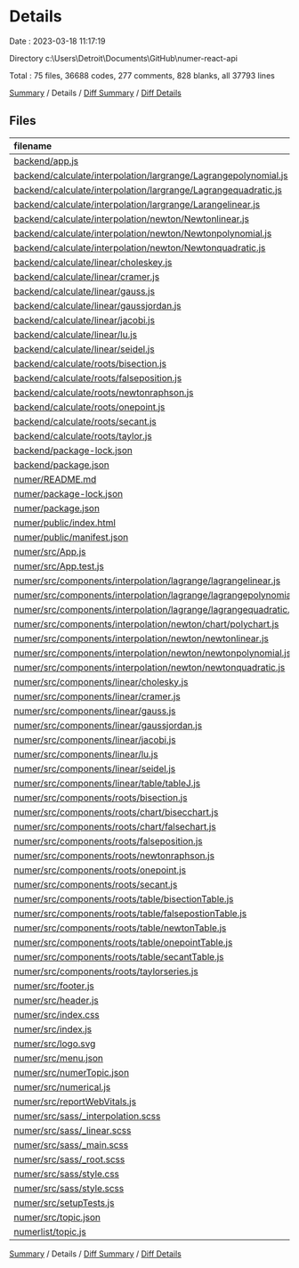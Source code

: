 # Details

Date : 2023-03-18 11:17:19

Directory c:\\Users\\Detroit\\Documents\\GitHub\\numer-react-api

Total : 75 files,  36688 codes, 277 comments, 828 blanks, all 37793 lines

[Summary](results.md) / Details / [Diff Summary](diff.md) / [Diff Details](diff-details.md)

## Files
| filename | language | code | comment | blank | total |
| :--- | :--- | ---: | ---: | ---: | ---: |
| [backend/app.js](/backend/app.js) | JavaScript | 80 | 0 | 27 | 107 |
| [backend/calculate/interpolation/largrange/Lagrangepolynomial.js](/backend/calculate/interpolation/largrange/Lagrangepolynomial.js) | JavaScript | 14 | 8 | 6 | 28 |
| [backend/calculate/interpolation/largrange/Lagrangequadratic.js](/backend/calculate/interpolation/largrange/Lagrangequadratic.js) | JavaScript | 14 | 8 | 9 | 31 |
| [backend/calculate/interpolation/largrange/Larangelinear.js](/backend/calculate/interpolation/largrange/Larangelinear.js) | JavaScript | 11 | 8 | 8 | 27 |
| [backend/calculate/interpolation/newton/Newtonlinear.js](/backend/calculate/interpolation/newton/Newtonlinear.js) | JavaScript | 41 | 8 | 18 | 67 |
| [backend/calculate/interpolation/newton/Newtonpolynomial.js](/backend/calculate/interpolation/newton/Newtonpolynomial.js) | JavaScript | 49 | 20 | 30 | 99 |
| [backend/calculate/interpolation/newton/Newtonquadratic.js](/backend/calculate/interpolation/newton/Newtonquadratic.js) | JavaScript | 28 | 0 | 5 | 33 |
| [backend/calculate/linear/choleskey.js](/backend/calculate/linear/choleskey.js) | JavaScript | 21 | 27 | 17 | 65 |
| [backend/calculate/linear/cramer.js](/backend/calculate/linear/cramer.js) | JavaScript | 24 | 0 | 11 | 35 |
| [backend/calculate/linear/gauss.js](/backend/calculate/linear/gauss.js) | JavaScript | 27 | 9 | 10 | 46 |
| [backend/calculate/linear/gaussjordan.js](/backend/calculate/linear/gaussjordan.js) | JavaScript | 72 | 11 | 31 | 114 |
| [backend/calculate/linear/jacobi.js](/backend/calculate/linear/jacobi.js) | JavaScript | 27 | 5 | 8 | 40 |
| [backend/calculate/linear/lu.js](/backend/calculate/linear/lu.js) | JavaScript | 33 | 10 | 23 | 66 |
| [backend/calculate/linear/seidel.js](/backend/calculate/linear/seidel.js) | JavaScript | 34 | 0 | 8 | 42 |
| [backend/calculate/roots/bisection.js](/backend/calculate/roots/bisection.js) | JavaScript | 27 | 0 | 8 | 35 |
| [backend/calculate/roots/falseposition.js](/backend/calculate/roots/falseposition.js) | JavaScript | 32 | 0 | 10 | 42 |
| [backend/calculate/roots/newtonraphson.js](/backend/calculate/roots/newtonraphson.js) | JavaScript | 20 | 19 | 20 | 59 |
| [backend/calculate/roots/onepoint.js](/backend/calculate/roots/onepoint.js) | JavaScript | 21 | 18 | 14 | 53 |
| [backend/calculate/roots/secant.js](/backend/calculate/roots/secant.js) | JavaScript | 25 | 1 | 6 | 32 |
| [backend/calculate/roots/taylor.js](/backend/calculate/roots/taylor.js) | JavaScript | 14 | 49 | 48 | 111 |
| [backend/package-lock.json](/backend/package-lock.json) | JSON | 1,791 | 0 | 1 | 1,792 |
| [backend/package.json](/backend/package.json) | JSON | 19 | 0 | 1 | 20 |
| [numer/README.md](/numer/README.md) | Markdown | 2 | 0 | 2 | 4 |
| [numer/package-lock.json](/numer/package-lock.json) | JSON | 31,592 | 0 | 1 | 31,593 |
| [numer/package.json](/numer/package.json) | JSON | 51 | 0 | 1 | 52 |
| [numer/public/index.html](/numer/public/index.html) | HTML | 20 | 23 | 1 | 44 |
| [numer/public/manifest.json](/numer/public/manifest.json) | JSON | 25 | 0 | 1 | 26 |
| [numer/src/App.js](/numer/src/App.js) | JavaScript | 94 | 0 | 18 | 112 |
| [numer/src/App.test.js](/numer/src/App.test.js) | JavaScript | 7 | 0 | 2 | 9 |
| [numer/src/components/interpolation/lagrange/lagrangelinear.js](/numer/src/components/interpolation/lagrange/lagrangelinear.js) | JavaScript | 0 | 0 | 1 | 1 |
| [numer/src/components/interpolation/lagrange/lagrangepolynomial.js](/numer/src/components/interpolation/lagrange/lagrangepolynomial.js) | JavaScript | 0 | 0 | 1 | 1 |
| [numer/src/components/interpolation/lagrange/lagrangequadratic.js](/numer/src/components/interpolation/lagrange/lagrangequadratic.js) | JavaScript | 0 | 0 | 1 | 1 |
| [numer/src/components/interpolation/newton/chart/polychart.js](/numer/src/components/interpolation/newton/chart/polychart.js) | JavaScript | 42 | 0 | 15 | 57 |
| [numer/src/components/interpolation/newton/newtonlinear.js](/numer/src/components/interpolation/newton/newtonlinear.js) | JavaScript | 93 | 0 | 30 | 123 |
| [numer/src/components/interpolation/newton/newtonpolynomial.js](/numer/src/components/interpolation/newton/newtonpolynomial.js) | JavaScript | 105 | 0 | 29 | 134 |
| [numer/src/components/interpolation/newton/newtonquadratic.js](/numer/src/components/interpolation/newton/newtonquadratic.js) | JavaScript | 80 | 0 | 27 | 107 |
| [numer/src/components/linear/cholesky.js](/numer/src/components/linear/cholesky.js) | JavaScript | 70 | 0 | 15 | 85 |
| [numer/src/components/linear/cramer.js](/numer/src/components/linear/cramer.js) | JavaScript | 91 | 0 | 20 | 111 |
| [numer/src/components/linear/gauss.js](/numer/src/components/linear/gauss.js) | JavaScript | 87 | 0 | 28 | 115 |
| [numer/src/components/linear/gaussjordan.js](/numer/src/components/linear/gaussjordan.js) | JavaScript | 83 | 0 | 21 | 104 |
| [numer/src/components/linear/jacobi.js](/numer/src/components/linear/jacobi.js) | JavaScript | 103 | 3 | 29 | 135 |
| [numer/src/components/linear/lu.js](/numer/src/components/linear/lu.js) | JavaScript | 50 | 0 | 12 | 62 |
| [numer/src/components/linear/seidel.js](/numer/src/components/linear/seidel.js) | JavaScript | 54 | 0 | 14 | 68 |
| [numer/src/components/linear/table/tableJ.js](/numer/src/components/linear/table/tableJ.js) | JavaScript | 29 | 0 | 8 | 37 |
| [numer/src/components/roots/bisection.js](/numer/src/components/roots/bisection.js) | JavaScript | 66 | 0 | 16 | 82 |
| [numer/src/components/roots/chart/bisecchart.js](/numer/src/components/roots/chart/bisecchart.js) | JavaScript | 85 | 0 | 10 | 95 |
| [numer/src/components/roots/chart/falsechart.js](/numer/src/components/roots/chart/falsechart.js) | JavaScript | 45 | 0 | 6 | 51 |
| [numer/src/components/roots/falseposition.js](/numer/src/components/roots/falseposition.js) | JavaScript | 76 | 0 | 13 | 89 |
| [numer/src/components/roots/newtonraphson.js](/numer/src/components/roots/newtonraphson.js) | JavaScript | 49 | 0 | 8 | 57 |
| [numer/src/components/roots/onepoint.js](/numer/src/components/roots/onepoint.js) | JavaScript | 56 | 0 | 9 | 65 |
| [numer/src/components/roots/secant.js](/numer/src/components/roots/secant.js) | JavaScript | 59 | 0 | 7 | 66 |
| [numer/src/components/roots/table/bisectionTable.js](/numer/src/components/roots/table/bisectionTable.js) | JavaScript | 40 | 0 | 5 | 45 |
| [numer/src/components/roots/table/falsepostionTable.js](/numer/src/components/roots/table/falsepostionTable.js) | JavaScript | 37 | 0 | 5 | 42 |
| [numer/src/components/roots/table/newtonTable.js](/numer/src/components/roots/table/newtonTable.js) | JavaScript | 35 | 0 | 7 | 42 |
| [numer/src/components/roots/table/onepointTable.js](/numer/src/components/roots/table/onepointTable.js) | JavaScript | 30 | 0 | 3 | 33 |
| [numer/src/components/roots/table/secantTable.js](/numer/src/components/roots/table/secantTable.js) | JavaScript | 46 | 1 | 4 | 51 |
| [numer/src/components/roots/taylorseries.js](/numer/src/components/roots/taylorseries.js) | JavaScript | 55 | 0 | 16 | 71 |
| [numer/src/footer.js](/numer/src/footer.js) | JavaScript | 7 | 0 | 0 | 7 |
| [numer/src/header.js](/numer/src/header.js) | JavaScript | 7 | 0 | 5 | 12 |
| [numer/src/index.css](/numer/src/index.css) | CSS | 12 | 0 | 2 | 14 |
| [numer/src/index.js](/numer/src/index.js) | JavaScript | 15 | 3 | 3 | 21 |
| [numer/src/logo.svg](/numer/src/logo.svg) | XML | 1 | 0 | 0 | 1 |
| [numer/src/menu.json](/numer/src/menu.json) | JSON | 129 | 0 | 0 | 129 |
| [numer/src/numerTopic.json](/numer/src/numerTopic.json) | JSON | 90 | 0 | 1 | 91 |
| [numer/src/numerical.js](/numer/src/numerical.js) | JavaScript | 40 | 0 | 2 | 42 |
| [numer/src/reportWebVitals.js](/numer/src/reportWebVitals.js) | JavaScript | 12 | 0 | 2 | 14 |
| [numer/src/sass/_interpolation.scss](/numer/src/sass/_interpolation.scss) | SCSS | 50 | 0 | 8 | 58 |
| [numer/src/sass/_linear.scss](/numer/src/sass/_linear.scss) | SCSS | 72 | 0 | 21 | 93 |
| [numer/src/sass/_main.scss](/numer/src/sass/_main.scss) | SCSS | 26 | 0 | 6 | 32 |
| [numer/src/sass/_root.scss](/numer/src/sass/_root.scss) | SCSS | 54 | 0 | 21 | 75 |
| [numer/src/sass/style.css](/numer/src/sass/style.css) | CSS | 202 | 0 | 39 | 241 |
| [numer/src/sass/style.scss](/numer/src/sass/style.scss) | SCSS | 4 | 0 | 0 | 4 |
| [numer/src/setupTests.js](/numer/src/setupTests.js) | JavaScript | 1 | 4 | 1 | 6 |
| [numer/src/topic.json](/numer/src/topic.json) | JSON | 130 | 0 | 1 | 131 |
| [numerlist/topic.js](/numerlist/topic.js) | JavaScript | 55 | 42 | 11 | 108 |

[Summary](results.md) / Details / [Diff Summary](diff.md) / [Diff Details](diff-details.md)